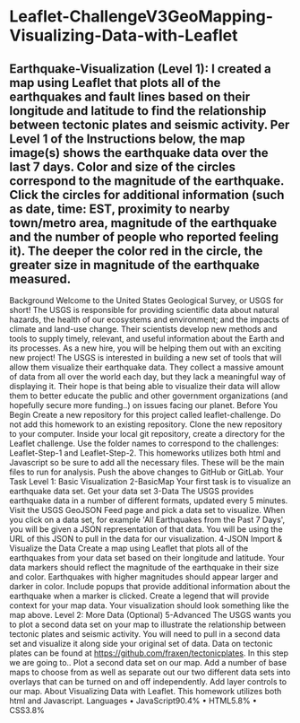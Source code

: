 # Leaflet-ChallengeV3GeoMapping-Visualizing-Data-with-Leaflet
Earthquake-Visualization (Level 1): I created a map using Leaflet that plots all of the earthquakes and fault lines based on their longitude and latitude to find the relationship between tectonic plates and seismic activity.
Per Level 1 of the Instructions below, the map image(s) shows the earthquake data over the last 7 days. Color and size of the circles correspond to the magnitude of the earthquake. Click the circles for additional information (such as date, time: EST, proximity to nearby town/metro area, magnitude of the earthquake and the number of people who reported feeling it). The deeper the color red in the circle, the greater size in magnitude of the earthquake measured.
---------------------------------------------------------------------------------
Background
Welcome to the United States Geological Survey, or USGS for short! The USGS is responsible for providing scientific data about natural hazards, the health of our ecosystems and environment; and the impacts of climate and land-use change. Their scientists develop new methods and tools to supply timely, relevant, and useful information about the Earth and its processes. As a new hire, you will be helping them out with an exciting new project!
The USGS is interested in building a new set of tools that will allow them visualize their earthquake data. They collect a massive amount of data from all over the world each day, but they lack a meaningful way of displaying it. Their hope is that being able to visualize their data will allow them to better educate the public and other government organizations (and hopefully secure more funding..) on issues facing our planet.
Before You Begin Create a new repository for this project called leaflet-challenge. Do not add this homework to an existing repository.
Clone the new repository to your computer.
Inside your local git repository, create a directory for the Leaflet challenge. Use the folder names to correspond to the challenges: Leaflet-Step-1 and Leaflet-Step-2.
This homeworks utilizes both html and Javascript so be sure to add all the necessary files. These will be the main files to run for analysis.
Push the above changes to GitHub or GitLab.
Your Task Level 1: Basic Visualization 2-BasicMap
Your first task is to visualize an earthquake data set.
Get your data set
3-Data
The USGS provides earthquake data in a number of different formats, updated every 5 minutes. Visit the USGS GeoJSON Feed page and pick a data set to visualize. When you click on a data set, for example 'All Earthquakes from the Past 7 Days', you will be given a JSON representation of that data. You will be using the URL of this JSON to pull in the data for our visualization.
4-JSON
Import & Visualize the Data
Create a map using Leaflet that plots all of the earthquakes from your data set based on their longitude and latitude.
Your data markers should reflect the magnitude of the earthquake in their size and color. Earthquakes with higher magnitudes should appear larger and darker in color.
Include popups that provide additional information about the earthquake when a marker is clicked.
Create a legend that will provide context for your map data.
Your visualization should look something like the map above.
Level 2: More Data (Optional)
5-Advanced The USGS wants you to plot a second data set on your map to illustrate the relationship between tectonic plates and seismic activity. You will need to pull in a second data set and visualize it along side your original set of data. Data on tectonic plates can be found at https://github.com/fraxen/tectonicplates.
In this step we are going to.. Plot a second data set on our map. Add a number of base maps to choose from as well as separate out our two different data sets into overlays that can be turned on and off independently. Add layer controls to our map.
About
Visualizing Data with Leaflet. This homework utilizes both html and Javascript.
Languages
•	JavaScript90.4% 
•	HTML5.8% 
•	CSS3.8%
